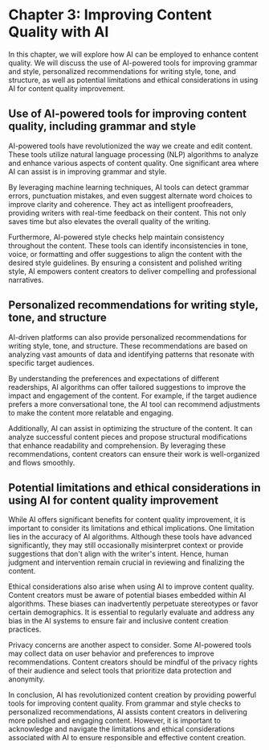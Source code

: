 Chapter 3: Improving Content Quality with AI
============================================

In this chapter, we will explore how AI can be employed to enhance content quality. We will discuss the use of AI-powered tools for improving grammar and style, personalized recommendations for writing style, tone, and structure, as well as potential limitations and ethical considerations in using AI for content quality improvement.

Use of AI-powered tools for improving content quality, including grammar and style
----------------------------------------------------------------------------------

AI-powered tools have revolutionized the way we create and edit content. These tools utilize natural language processing (NLP) algorithms to analyze and enhance various aspects of content quality. One significant area where AI can assist is in improving grammar and style.

By leveraging machine learning techniques, AI tools can detect grammar errors, punctuation mistakes, and even suggest alternate word choices to improve clarity and coherence. They act as intelligent proofreaders, providing writers with real-time feedback on their content. This not only saves time but also elevates the overall quality of the writing.

Furthermore, AI-powered style checks help maintain consistency throughout the content. These tools can identify inconsistencies in tone, voice, or formatting and offer suggestions to align the content with the desired style guidelines. By ensuring a consistent and polished writing style, AI empowers content creators to deliver compelling and professional narratives.

Personalized recommendations for writing style, tone, and structure
-------------------------------------------------------------------

AI-driven platforms can also provide personalized recommendations for writing style, tone, and structure. These recommendations are based on analyzing vast amounts of data and identifying patterns that resonate with specific target audiences.

By understanding the preferences and expectations of different readerships, AI algorithms can offer tailored suggestions to improve the impact and engagement of the content. For example, if the target audience prefers a more conversational tone, the AI tool can recommend adjustments to make the content more relatable and engaging.

Additionally, AI can assist in optimizing the structure of the content. It can analyze successful content pieces and propose structural modifications that enhance readability and comprehension. By leveraging these recommendations, content creators can ensure their work is well-organized and flows smoothly.

Potential limitations and ethical considerations in using AI for content quality improvement
--------------------------------------------------------------------------------------------

While AI offers significant benefits for content quality improvement, it is important to consider its limitations and ethical implications. One limitation lies in the accuracy of AI algorithms. Although these tools have advanced significantly, they may still occasionally misinterpret context or provide suggestions that don't align with the writer's intent. Hence, human judgment and intervention remain crucial in reviewing and finalizing the content.

Ethical considerations also arise when using AI to improve content quality. Content creators must be aware of potential biases embedded within AI algorithms. These biases can inadvertently perpetuate stereotypes or favor certain demographics. It is essential to regularly evaluate and address any bias in the AI systems to ensure fair and inclusive content creation practices.

Privacy concerns are another aspect to consider. Some AI-powered tools may collect data on user behavior and preferences to improve recommendations. Content creators should be mindful of the privacy rights of their audience and select tools that prioritize data protection and anonymity.

In conclusion, AI has revolutionized content creation by providing powerful tools for improving content quality. From grammar and style checks to personalized recommendations, AI assists content creators in delivering more polished and engaging content. However, it is important to acknowledge and navigate the limitations and ethical considerations associated with AI to ensure responsible and effective content creation.
